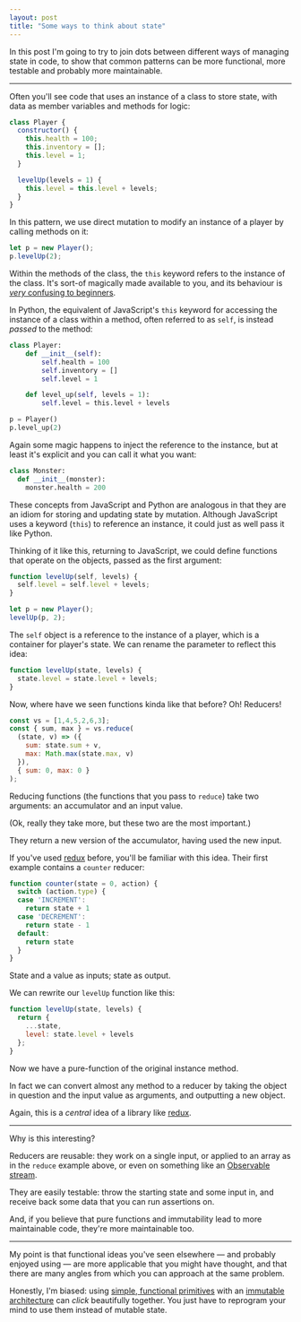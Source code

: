 ```yaml
---
layout: post
title: "Some ways to think about state"
---
```


In this post I'm going to try to join dots between different ways of managing state in code, to show that common patterns can be more functional, more testable and probably more maintainable.

---

Often you'll see code that uses an instance of a class to store state, with data as member variables and methods for logic:

```js
class Player {
  constructor() {
    this.health = 100;
    this.inventory = [];
    this.level = 1;
  }

  levelUp(levels = 1) {
    this.level = this.level + levels;
  }
}
```

In this pattern, we use direct mutation to modify an instance of a player by calling methods on it:

```js
let p = new Player();
p.levelUp(2);
```

Within the methods of the class, the `this` keyword refers to the instance of the class. It's sort-of magically made available to you, and its behaviour is [*very* confusing to beginners][what-is-this].

In Python, the equivalent of JavaScript's `this` keyword for accessing the instance of a class within a method, often referred to as `self`, is instead *passed* to the method:

```python
class Player:
    def __init__(self):
        self.health = 100
        self.inventory = []
        self.level = 1

    def level_up(self, levels = 1):
        self.level = this.level + levels

p = Player()
p.level_up(2)
```

Again some magic happens to inject the reference to the instance, but at least it's explicit and you can call it what you want:

```python
class Monster:
  def __init__(monster):
    monster.health = 200
```

These concepts from JavaScript and Python are analogous in that they are an idiom for storing and updating state by mutation. Although JavaScript uses a keyword (`this`) to reference an instance, it could just as well pass it like Python.

Thinking of it like this, returning to JavaScript, we could define functions that operate on the objects, passed as the first argument:

```js
function levelUp(self, levels) {
  self.level = self.level + levels;
}

let p = new Player();
levelUp(p, 2);
```

The `self` object is a reference to the instance of a player, which is a container for player's state. We can rename the parameter to reflect this idea:

```js
function levelUp(state, levels) {
  state.level = state.level + levels;
}
```

Now, where have we seen functions kinda like that before? Oh! Reducers!

```js
const vs = [1,4,5,2,6,3];
const { sum, max } = vs.reduce(
  (state, v) => ({
    sum: state.sum + v,
    max: Math.max(state.max, v)
  }),
  { sum: 0, max: 0 }
);
```

Reducing functions (the functions that you pass to `reduce`) take two arguments: an accumulator and an input value.

(Ok, really they take more, but these two are the most important.)

They return a new version of the accumulator, having used the new input.

If you've used [redux][redux] before, you'll be familiar with this idea. Their first example contains a `counter` reducer:

```js
function counter(state = 0, action) {
  switch (action.type) {
  case 'INCREMENT':
    return state + 1
  case 'DECREMENT':
    return state - 1
  default:
    return state
  }
}
```

State and a value as inputs; state as output.

We can rewrite our `levelUp` function like this:

```js
function levelUp(state, levels) {
  return {
    ...state,
    level: state.level + levels
  };
}
```

Now we have a pure-function of the original instance method.

In fact we can convert almost any method to a reducer by taking the object in question and the input value as arguments, and outputting a new object.

Again, this is a *central* idea of a library like [redux][redux].

---

Why is this interesting?

Reducers are reusable: they work on a single input, or applied to an array as in the `reduce` example above, or even on something like an [Observable stream][obs-scan].

They are easily testable: throw the starting state and some input in, and receive back some data that you can run assertions on.

And, if you believe that pure functions and immutability lead to more maintainable code, they're more maintainable too.

---

My point is that functional ideas you've seen elsewhere — and probably enjoyed using — are more applicable that you might have thought, and that there are many angles from which you can approach at the same problem.

Honestly, I'm biased: using [simple, functional primitives](https://www.youtube.com/watch?v=-6BsiVyC1kM) with an [immutable architecture](https://vimeo.com/166790294) can *click* beautifully together. You just have to reprogram your mind to use them instead of mutable state.

[what-is-this]: http://stackoverflow.com/questions/3127429/how-does-the-this-keyword-work
[redux]: http://redux.js.org
[obs-scan]: http://reactivex.io/rxjs/class/es6/Observable.js~Observable.html#instance-method-scan
